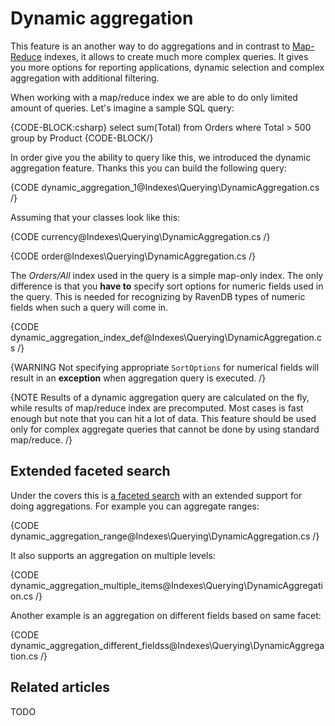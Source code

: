 ﻿# Dynamic aggregation

This feature is an another way to do aggregations and in contrast to [Map-Reduce](../../indexes/map-reduce-indexes) indexes, it allows to create much more complex queries. It gives you more options for reporting applications, dynamic selection and complex aggregation with additional filtering. 

When working with a map/reduce index we are able to do only limited amount of queries. Let's imagine a sample SQL query:

{CODE-BLOCK:csharp}
select sum(Total) from Orders where Total > 500 group by Product
{CODE-BLOCK/}

In order give you the ability to query like this, we introduced the dynamic aggregation feature. Thanks this you can build the following query:

{CODE dynamic_aggregation_1@Indexes\Querying\DynamicAggregation.cs /}

Assuming that your classes look like this:

{CODE currency@Indexes\Querying\DynamicAggregation.cs /}

{CODE order@Indexes\Querying\DynamicAggregation.cs /}

The _Orders/All_ index used in the query is a simple map-only index. The only difference is that you **have to** specify sort options for numeric fields used in the query. This is needed for recognizing by RavenDB types of numeric fields when such a query will come in.

{CODE dynamic_aggregation_index_def@Indexes\Querying\DynamicAggregation.cs /}

{WARNING Not specifying appropriate `SortOptions` for numerical fields will result in an **exception** when aggregation query is executed. /}

{NOTE Results of a dynamic aggregation query are calculated on the fly, while results of map/reduce index are precomputed. Most cases is fast enough but note that you can hit a lot of data. This feature should be used only for complex aggregate queries that cannot be done by using standard map/reduce. /}

## Extended faceted search

Under the covers this is [a faceted search](../../indexes/querying/faceted-search) with an extended support for doing aggregations. For example you can aggregate ranges:

{CODE dynamic_aggregation_range@Indexes\Querying\DynamicAggregation.cs /}

It also supports an aggregation on multiple levels:

{CODE dynamic_aggregation_multiple_items@Indexes\Querying\DynamicAggregation.cs /}

Another example is an aggregation on different fields based on same facet:

{CODE dynamic_aggregation_different_fieldss@Indexes\Querying\DynamicAggregation.cs /}

## Related articles

TODO